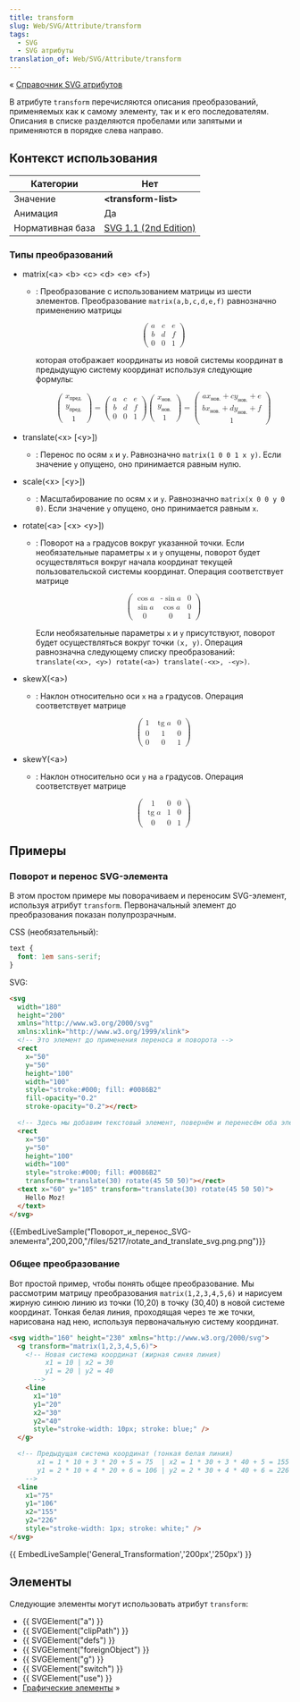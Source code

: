 ```yaml
---
title: transform
slug: Web/SVG/Attribute/transform
tags:
  - SVG
  - SVG атрибуты
translation_of: Web/SVG/Attribute/transform
---
```


« [Справочник SVG атрибутов](/ru/docs/Web/SVG/Attribute)

В атрибуте `transform` перечисляются описания преобразований, применяемых как к самому элементу, так и к его последователям. Описания в списке разделяются пробелами или запятыми и применяются в порядке слева направо.

## Контекст использования

| Категории        | Нет                                                                              |
| ---------------- | -------------------------------------------------------------------------------- |
| Значение         | **\<transform-list>**                                                            |
| Анимация         | Да                                                                               |
| Нормативная база | [SVG 1.1 (2nd Edition)](http://www.w3.org/TR/SVG/coords.html#TransformAttribute) |

### Типы преобразований

- matrix(\<a> \<b> \<c> \<d> \<e> \<f>)

  - : Преобразование с использованием матрицы из шести элементов. Преобразование `matrix(a,b,c,d,e,f)` равнозначно применению матрицы&#x20;

    <math display="block"><semantics><mrow><mo>(</mo><mtable rowspacing="0.5ex"><mtr><mtd><mi>a</mi></mtd><mtd><mi>c</mi></mtd><mtd><mi>e</mi></mtd></mtr><mtr><mtd><mi>b</mi></mtd><mtd><mi>d</mi></mtd><mtd><mi>f</mi></mtd></mtr><mtr><mtd><mn>0</mn></mtd><mtd><mn>0</mn></mtd><mtd><mn>1</mn></mtd></mtr></mtable><mo>)</mo></mrow><annotation encoding="TeX">\begin{pmatrix} a &#x26; c &#x26; e \\ b &#x26; d &#x26; f \\ 0 &#x26; 0 &#x26; 1 \end{pmatrix}</annotation></semantics>,</math>

    &#x20;которая отображает координаты из новой системы координат в предыдущую систему координат используя следующие формулы:&#x20;

    <math display="block"><semantics><mrow><mrow><mo>(</mo><mtable><mtr><mtd><msub><mi>x</mi><mi>пред.</mi></msub></mtd></mtr><mtr><mtd><msub><mi>y</mi><mi>пред.</mi></msub></mtd></mtr><mtr><mtd><mn>1</mn></mtd></mtr></mtable><mo>)</mo></mrow><mo>=</mo><mrow><mo>(</mo><mtable><mtr><mtd><mi>a</mi></mtd><mtd><mi>c</mi></mtd><mtd><mi>e</mi></mtd></mtr><mtr><mtd><mi>b</mi></mtd><mtd><mi>d</mi></mtd><mtd><mi>f</mi></mtd></mtr><mtr><mtd><mn>0</mn></mtd><mtd><mn>0</mn></mtd><mtd><mn>1</mn></mtd></mtr></mtable><mo>)</mo></mrow><mrow><mo>(</mo><mtable><mtr><mtd><msub><mi>x</mi><mstyle><mi>нов.</mi></mstyle></msub></mtd></mtr><mtr><mtd><msub><mi>y</mi><mi>нов.</mi></msub></mtd></mtr><mtr><mtd><mn>1</mn></mtd></mtr></mtable><mo>)</mo></mrow><mo>=</mo><mrow><mo>(</mo><mtable><mtr><mtd><mi>a</mi><msub><mi>x</mi><mi>нов.</mi></msub><mo>+</mo><mi>c</mi><msub><mi>y</mi><mi>нов.</mi></msub><mo>+</mo><mi>e</mi></mtd></mtr><mtr><mtd><mi>b</mi><msub><mi>x</mi><mi>нов.</mi></msub><mo>+</mo><mi>d</mi><msub><mi>y</mi><mi>нов.</mi></msub><mo>+</mo><mi>f</mi></mtd></mtr><mtr><mtd><mn>1</mn></mtd></mtr></mtable><mo>)</mo></mrow></mrow><annotation encoding="TeX"> \begin{pmatrix} x*{\mathrm{пред.}} \\ y*{\mathrm{пред.}} \\ 1 \end{pmatrix} = \begin{pmatrix} a &#x26; c &#x26; e \\ b &#x26; d &#x26; f \\ 0 &#x26; 0 &#x26; 1 \end{pmatrix} \begin{pmatrix} x*{\mathrm{нов.}} \\ y*{\mathrm{нов.}} \\ 1 \end{pmatrix} = \begin{pmatrix} a x*{\mathrm{нов.}} + c y*{\mathrm{нов.}} + e \\ b x*{\mathrm{нов.}} + d y*{\mathrm{нов.}} + f \\ 1 \end{pmatrix}</annotation></semantics></math>

- translate(\<x> \[\<y>])
  - : Перенос по осям `x` и `y`. Равнозначно `matrix(1 0 0 1 x y)`. Если значение `y` опущено, оно принимается равным нулю.
- scale(\<x> \[\<y>])
  - : Масштабирование по осям `x` и `y`. Равнозначно `matrix(x 0 0 y 0 0)`. Если значение `y` опущено, оно принимается равным `x`.
- rotate(\<a> \[\<x> \<y>])

  - : Поворот на `a` градусов вокруг указанной точки. Если необязательные параметры `x` и `y` опущены, поворот будет осуществляться вокруг начала координат текущей пользовательской системы координат. Операция соответствует матрице&#x20;

    <math display="block"><semantics><mrow><mo>(</mo><mtable><mtr><mtd><mo>cos</mo><mi>a</mi></mtd><mtd><mo>-</mo><mo>sin</mo><mi>a</mi></mtd><mtd><mn>0</mn></mtd></mtr><mtr><mtd><mo>sin</mo><mi>a</mi></mtd><mtd><mo>cos</mo><mi>a</mi></mtd><mtd><mn>0</mn></mtd></mtr><mtr><mtd><mn>0</mn></mtd><mtd><mn>0</mn></mtd><mtd><mn>1</mn></mtd></mtr></mtable><mo>)</mo></mrow><annotation encoding="TeX">\begin{pmatrix} \cos a &#x26; -\sin a &#x26; 0 \\ \sin a &#x26; \cos a &#x26; 0 \\ 0 &#x26; 0 &#x26; 1 \end{pmatrix}</annotation></semantics></math>

    &#x20;Если необязательные параметры `x` и `y` присутствуют, поворот будет осуществляться вокруг точки `(x, y)`. Операция равнозначна следующему списку преобразований: `translate(<x>, <y>) rotate(<a>) translate(-<x>, -<y>)`.

- skewX(\<a>)

  - : Наклон относительно оси `x` на `a` градусов. Операция соответствует матрице&#x20;

    <math display="block"><semantics><mrow><mo>(</mo><mtable><mtr><mtd><mn>1</mn></mtd><mtd><mo>tg</mo><mi>a</mi></mtd><mtd><mn>0</mn></mtd></mtr><mtr><mtd><mn>0</mn></mtd><mtd><mn>1</mn></mtd><mtd><mn>0</mn></mtd></mtr><mtr><mtd><mn>0</mn></mtd><mtd><mn>0</mn></mtd><mtd><mn>1</mn></mtd></mtr></mtable><mo>)</mo></mrow><annotation encoding="TeX">\begin{pmatrix} 1 &#x26; \tan(a) &#x26; 0 \\ 0 &#x26; 1 &#x26; 0 \\ 0 &#x26; 0 &#x26; 1 \end{pmatrix}</annotation></semantics></math>

- skewY(\<a>)

  - : Наклон относительно оси `y` на `a` градусов. Операция соответствует матрице&#x20;

    <math display="block"><semantics><mrow><mo>(</mo><mtable><mtr><mtd><mn>1</mn></mtd><mtd><mn>0</mn></mtd><mtd><mn>0</mn></mtd></mtr><mtr><mtd><mo>tg</mo><mi>a</mi></mtd><mtd><mn>1</mn></mtd><mtd><mn>0</mn></mtd></mtr><mtr><mtd><mn>0</mn></mtd><mtd><mn>0</mn></mtd><mtd><mn>1</mn></mtd></mtr></mtable><mo>)</mo></mrow><annotation encoding="TeX"> \begin{pmatrix} 1 &#x26; 0 &#x26; 0 \\ \tan(a) &#x26; 1 &#x26; 0 \\ 0 &#x26; 0 &#x26; 1 \end{pmatrix}</annotation></semantics></math>

## Примеры

### Поворот и перенос SVG-элемента

В этом простом примере мы поворачиваем и переносим SVG-элемент, используя атрибут `transform`. Первоначальный элемент до преобразования показан полупрозрачным.

CSS (необязательный):

```css
text {
  font: 1em sans-serif;
}
```

SVG:

```html
<svg
  width="180"
  height="200"
  xmlns="http://www.w3.org/2000/svg"
  xmlns:xlink="http://www.w3.org/1999/xlink">
  <!-- Это элемент до применения переноса и поворота -->
  <rect
    x="50"
    y="50"
    height="100"
    width="100"
    style="stroke:#000; fill: #0086B2"
    fill-opacity="0.2"
    stroke-opacity="0.2"></rect>

  <!-- Здесь мы добавим текстовый элемент, повернём и перенесём оба элемента -->
  <rect
    x="50"
    y="50"
    height="100"
    width="100"
    style="stroke:#000; fill: #0086B2"
    transform="translate(30) rotate(45 50 50)"></rect>
  <text x="60" y="105" transform="translate(30) rotate(45 50 50)">
    Hello Moz!
  </text>
</svg>
```

{{EmbedLiveSample("Поворот_и_перенос_SVG-элемента",200,200,"/files/5217/rotate_and_translate_svg.png.png")}}

### Общее преобразование

Вот простой пример, чтобы понять общее преобразование. Мы рассмотрим матрицу преобразования `matrix(1,2,3,4,5,6)` и нарисуем жирную синюю линию из точки (10,20) в точку (30,40) в новой системе координат. Тонкая белая линия, проходящая через те же точки, нарисована над нею, используя первоначальную систему координат.

```html
<svg width="160" height="230" xmlns="http://www.w3.org/2000/svg">
  <g transform="matrix(1,2,3,4,5,6)">
    <!-- Новая система координат (жирная синяя линия)
         x1 = 10 | x2 = 30
         y1 = 20 | y2 = 40
      -->
    <line
      x1="10"
      y1="20"
      x2="30"
      y2="40"
      style="stroke-width: 10px; stroke: blue;" />
  </g>

  <!-- Предыдущая система координат (тонкая белая линия)
       x1 = 1 * 10 + 3 * 20 + 5 = 75  | x2 = 1 * 30 + 3 * 40 + 5 = 155
       y1 = 2 * 10 + 4 * 20 + 6 = 106 | y2 = 2 * 30 + 4 * 40 + 6 = 226
    -->
  <line
    x1="75"
    y1="106"
    x2="155"
    y2="226"
    style="stroke-width: 1px; stroke: white;" />
</svg>
```

{{ EmbedLiveSample('General_Transformation','200px','250px') }}

## Элементы

Следующие элементы могут использовать атрибут `transform`:

- {{ SVGElement("a") }}
- {{ SVGElement("clipPath") }}
- {{ SVGElement("defs") }}
- {{ SVGElement("foreignObject") }}
- {{ SVGElement("g") }}
- {{ SVGElement("switch") }}
- {{ SVGElement("use") }}
- [Графические элементы](/en/SVG/Element#Graphics) »
